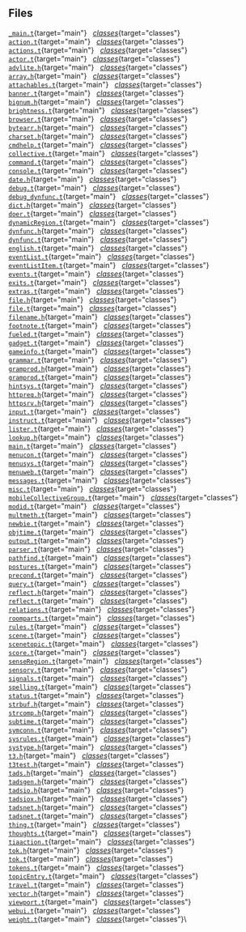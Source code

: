 ## Files

[`_main.t`](file/_main.t.html#_main.t){target="main"}  
[*classes*](index/_main.t.html){target="classes"}\
[`action.t`](file/action.t.html#action.t){target="main"}  
[*classes*](index/action.t.html){target="classes"}\
[`actions.t`](file/actions.t.html#actions.t){target="main"}  
[*classes*](index/actions.t.html){target="classes"}\
[`actor.t`](file/actor.t.html#actor.t){target="main"}  
[*classes*](index/actor.t.html){target="classes"}\
[`advlite.h`](file/advlite.h.html#advlite.h){target="main"}  
[*classes*](index/advlite.h.html){target="classes"}\
[`array.h`](file/array.h.html#array.h){target="main"}  
[*classes*](index/array.h.html){target="classes"}\
[`attachables.t`](file/attachables.t.html#attachables.t){target="main"}
  [*classes*](index/attachables.t.html){target="classes"}\
[`banner.t`](file/banner.t.html#banner.t){target="main"}  
[*classes*](index/banner.t.html){target="classes"}\
[`bignum.h`](file/bignum.h.html#bignum.h){target="main"}  
[*classes*](index/bignum.h.html){target="classes"}\
[`brightness.t`](file/brightness.t.html#brightness.t){target="main"}  
[*classes*](index/brightness.t.html){target="classes"}\
[`browser.t`](file/browser.t.html#browser.t){target="main"}  
[*classes*](index/browser.t.html){target="classes"}\
[`bytearr.h`](file/bytearr.h.html#bytearr.h){target="main"}  
[*classes*](index/bytearr.h.html){target="classes"}\
[`charset.h`](file/charset.h.html#charset.h){target="main"}  
[*classes*](index/charset.h.html){target="classes"}\
[`cmdhelp.t`](file/cmdhelp.t.html#cmdhelp.t){target="main"}  
[*classes*](index/cmdhelp.t.html){target="classes"}\
[`collective.t`](file/collective.t.html#collective.t){target="main"}  
[*classes*](index/collective.t.html){target="classes"}\
[`command.t`](file/command.t.html#command.t){target="main"}  
[*classes*](index/command.t.html){target="classes"}\
[`console.t`](file/console.t.html#console.t){target="main"}  
[*classes*](index/console.t.html){target="classes"}\
[`date.h`](file/date.h.html#date.h){target="main"}  
[*classes*](index/date.h.html){target="classes"}\
[`debug.t`](file/debug.t.html#debug.t){target="main"}  
[*classes*](index/debug.t.html){target="classes"}\
[`debug_dynfunc.t`](file/debug_dynfunc.t.html#debug_dynfunc.t){target="main"}
  [*classes*](index/debug_dynfunc.t.html){target="classes"}\
[`dict.h`](file/dict.h.html#dict.h){target="main"}  
[*classes*](index/dict.h.html){target="classes"}\
[`doer.t`](file/doer.t.html#doer.t){target="main"}  
[*classes*](index/doer.t.html){target="classes"}\
[`dynamicRegion.t`](file/dynamicRegion.t.html#dynamicRegion.t){target="main"}
  [*classes*](index/dynamicRegion.t.html){target="classes"}\
[`dynfunc.h`](file/dynfunc.h.html#dynfunc.h){target="main"}  
[*classes*](index/dynfunc.h.html){target="classes"}\
[`dynfunc.t`](file/dynfunc.t.html#dynfunc.t){target="main"}  
[*classes*](index/dynfunc.t.html){target="classes"}\
[`english.t`](file/english.t.html#english.t){target="main"}  
[*classes*](index/english.t.html){target="classes"}\
[`eventList.t`](file/eventList.t.html#eventList.t){target="main"}  
[*classes*](index/eventList.t.html){target="classes"}\
[`eventListItem.t`](file/eventListItem.t.html#eventListItem.t){target="main"}
  [*classes*](index/eventListItem.t.html){target="classes"}\
[`events.t`](file/events.t.html#events.t){target="main"}  
[*classes*](index/events.t.html){target="classes"}\
[`exits.t`](file/exits.t.html#exits.t){target="main"}  
[*classes*](index/exits.t.html){target="classes"}\
[`extras.t`](file/extras.t.html#extras.t){target="main"}  
[*classes*](index/extras.t.html){target="classes"}\
[`file.h`](file/file.h.html#file.h){target="main"}  
[*classes*](index/file.h.html){target="classes"}\
[`file.t`](file/file.t.html#file.t){target="main"}  
[*classes*](index/file.t.html){target="classes"}\
[`filename.h`](file/filename.h.html#filename.h){target="main"}  
[*classes*](index/filename.h.html){target="classes"}\
[`footnote.t`](file/footnote.t.html#footnote.t){target="main"}  
[*classes*](index/footnote.t.html){target="classes"}\
[`fueled.t`](file/fueled.t.html#fueled.t){target="main"}  
[*classes*](index/fueled.t.html){target="classes"}\
[`gadget.t`](file/gadget.t.html#gadget.t){target="main"}  
[*classes*](index/gadget.t.html){target="classes"}\
[`gameinfo.t`](file/gameinfo.t.html#gameinfo.t){target="main"}  
[*classes*](index/gameinfo.t.html){target="classes"}\
[`grammar.t`](file/grammar.t.html#grammar.t){target="main"}  
[*classes*](index/grammar.t.html){target="classes"}\
[`gramprod.h`](file/gramprod.h.html#gramprod.h){target="main"}  
[*classes*](index/gramprod.h.html){target="classes"}\
[`gramprod.t`](file/gramprod.t.html#gramprod.t){target="main"}  
[*classes*](index/gramprod.t.html){target="classes"}\
[`hintsys.t`](file/hintsys.t.html#hintsys.t){target="main"}  
[*classes*](index/hintsys.t.html){target="classes"}\
[`httpreq.h`](file/httpreq.h.html#httpreq.h){target="main"}  
[*classes*](index/httpreq.h.html){target="classes"}\
[`httpsrv.h`](file/httpsrv.h.html#httpsrv.h){target="main"}  
[*classes*](index/httpsrv.h.html){target="classes"}\
[`input.t`](file/input.t.html#input.t){target="main"}  
[*classes*](index/input.t.html){target="classes"}\
[`instruct.t`](file/instruct.t.html#instruct.t){target="main"}  
[*classes*](index/instruct.t.html){target="classes"}\
[`lister.t`](file/lister.t.html#lister.t){target="main"}  
[*classes*](index/lister.t.html){target="classes"}\
[`lookup.h`](file/lookup.h.html#lookup.h){target="main"}  
[*classes*](index/lookup.h.html){target="classes"}\
[`main.t`](file/main.t.html#main.t){target="main"}  
[*classes*](index/main.t.html){target="classes"}\
[`menucon.t`](file/menucon.t.html#menucon.t){target="main"}  
[*classes*](index/menucon.t.html){target="classes"}\
[`menusys.t`](file/menusys.t.html#menusys.t){target="main"}  
[*classes*](index/menusys.t.html){target="classes"}\
[`menuweb.t`](file/menuweb.t.html#menuweb.t){target="main"}  
[*classes*](index/menuweb.t.html){target="classes"}\
[`messages.t`](file/messages.t.html#messages.t){target="main"}  
[*classes*](index/messages.t.html){target="classes"}\
[`misc.t`](file/misc.t.html#misc.t){target="main"}  
[*classes*](index/misc.t.html){target="classes"}\
[`mobileCollectiveGroup.t`](file/mobileCollectiveGroup.t.html#mobileCollectiveGroup.t){target="main"}
  [*classes*](index/mobileCollectiveGroup.t.html){target="classes"}\
[`modid.t`](file/modid.t.html#modid.t){target="main"}  
[*classes*](index/modid.t.html){target="classes"}\
[`multmeth.t`](file/multmeth.t.html#multmeth.t){target="main"}  
[*classes*](index/multmeth.t.html){target="classes"}\
[`newbie.t`](file/newbie.t.html#newbie.t){target="main"}  
[*classes*](index/newbie.t.html){target="classes"}\
[`objtime.t`](file/objtime.t.html#objtime.t){target="main"}  
[*classes*](index/objtime.t.html){target="classes"}\
[`output.t`](file/output.t.html#output.t){target="main"}  
[*classes*](index/output.t.html){target="classes"}\
[`parser.t`](file/parser.t.html#parser.t){target="main"}  
[*classes*](index/parser.t.html){target="classes"}\
[`pathfind.t`](file/pathfind.t.html#pathfind.t){target="main"}  
[*classes*](index/pathfind.t.html){target="classes"}\
[`postures.t`](file/postures.t.html#postures.t){target="main"}  
[*classes*](index/postures.t.html){target="classes"}\
[`precond.t`](file/precond.t.html#precond.t){target="main"}  
[*classes*](index/precond.t.html){target="classes"}\
[`query.t`](file/query.t.html#query.t){target="main"}  
[*classes*](index/query.t.html){target="classes"}\
[`reflect.h`](file/reflect.h.html#reflect.h){target="main"}  
[*classes*](index/reflect.h.html){target="classes"}\
[`reflect.t`](file/reflect.t.html#reflect.t){target="main"}  
[*classes*](index/reflect.t.html){target="classes"}\
[`relations.t`](file/relations.t.html#relations.t){target="main"}  
[*classes*](index/relations.t.html){target="classes"}\
[`roomparts.t`](file/roomparts.t.html#roomparts.t){target="main"}  
[*classes*](index/roomparts.t.html){target="classes"}\
[`rules.t`](file/rules.t.html#rules.t){target="main"}  
[*classes*](index/rules.t.html){target="classes"}\
[`scene.t`](file/scene.t.html#scene.t){target="main"}  
[*classes*](index/scene.t.html){target="classes"}\
[`scenetopic.t`](file/scenetopic.t.html#scenetopic.t){target="main"}  
[*classes*](index/scenetopic.t.html){target="classes"}\
[`score.t`](file/score.t.html#score.t){target="main"}  
[*classes*](index/score.t.html){target="classes"}\
[`senseRegion.t`](file/senseRegion.t.html#senseRegion.t){target="main"}
  [*classes*](index/senseRegion.t.html){target="classes"}\
[`sensory.t`](file/sensory.t.html#sensory.t){target="main"}  
[*classes*](index/sensory.t.html){target="classes"}\
[`signals.t`](file/signals.t.html#signals.t){target="main"}  
[*classes*](index/signals.t.html){target="classes"}\
[`spelling.t`](file/spelling.t.html#spelling.t){target="main"}  
[*classes*](index/spelling.t.html){target="classes"}\
[`status.t`](file/status.t.html#status.t){target="main"}  
[*classes*](index/status.t.html){target="classes"}\
[`strbuf.h`](file/strbuf.h.html#strbuf.h){target="main"}  
[*classes*](index/strbuf.h.html){target="classes"}\
[`strcomp.h`](file/strcomp.h.html#strcomp.h){target="main"}  
[*classes*](index/strcomp.h.html){target="classes"}\
[`subtime.t`](file/subtime.t.html#subtime.t){target="main"}  
[*classes*](index/subtime.t.html){target="classes"}\
[`symconn.t`](file/symconn.t.html#symconn.t){target="main"}  
[*classes*](index/symconn.t.html){target="classes"}\
[`sysrules.t`](file/sysrules.t.html#sysrules.t){target="main"}  
[*classes*](index/sysrules.t.html){target="classes"}\
[`systype.h`](file/systype.h.html#systype.h){target="main"}  
[*classes*](index/systype.h.html){target="classes"}\
[`t3.h`](file/t3.h.html#t3.h){target="main"}  
[*classes*](index/t3.h.html){target="classes"}\
[`t3test.h`](file/t3test.h.html#t3test.h){target="main"}  
[*classes*](index/t3test.h.html){target="classes"}\
[`tads.h`](file/tads.h.html#tads.h){target="main"}  
[*classes*](index/tads.h.html){target="classes"}\
[`tadsgen.h`](file/tadsgen.h.html#tadsgen.h){target="main"}  
[*classes*](index/tadsgen.h.html){target="classes"}\
[`tadsio.h`](file/tadsio.h.html#tadsio.h){target="main"}  
[*classes*](index/tadsio.h.html){target="classes"}\
[`tadsiox.h`](file/tadsiox.h.html#tadsiox.h){target="main"}  
[*classes*](index/tadsiox.h.html){target="classes"}\
[`tadsnet.h`](file/tadsnet.h.html#tadsnet.h){target="main"}  
[*classes*](index/tadsnet.h.html){target="classes"}\
[`tadsnet.t`](file/tadsnet.t.html#tadsnet.t){target="main"}  
[*classes*](index/tadsnet.t.html){target="classes"}\
[`thing.t`](file/thing.t.html#thing.t){target="main"}  
[*classes*](index/thing.t.html){target="classes"}\
[`thoughts.t`](file/thoughts.t.html#thoughts.t){target="main"}  
[*classes*](index/thoughts.t.html){target="classes"}\
[`tiaaction.t`](file/tiaaction.t.html#tiaaction.t){target="main"}  
[*classes*](index/tiaaction.t.html){target="classes"}\
[`tok.h`](file/tok.h.html#tok.h){target="main"}  
[*classes*](index/tok.h.html){target="classes"}\
[`tok.t`](file/tok.t.html#tok.t){target="main"}  
[*classes*](index/tok.t.html){target="classes"}\
[`tokens.t`](file/tokens.t.html#tokens.t){target="main"}  
[*classes*](index/tokens.t.html){target="classes"}\
[`topicEntry.t`](file/topicEntry.t.html#topicEntry.t){target="main"}  
[*classes*](index/topicEntry.t.html){target="classes"}\
[`travel.t`](file/travel.t.html#travel.t){target="main"}  
[*classes*](index/travel.t.html){target="classes"}\
[`vector.h`](file/vector.h.html#vector.h){target="main"}  
[*classes*](index/vector.h.html){target="classes"}\
[`viewport.t`](file/viewport.t.html#viewport.t){target="main"}  
[*classes*](index/viewport.t.html){target="classes"}\
[`webui.t`](file/webui.t.html#webui.t){target="main"}  
[*classes*](index/webui.t.html){target="classes"}\
[`weight.t`](file/weight.t.html#weight.t){target="main"}  
[*classes*](index/weight.t.html){target="classes"}\
